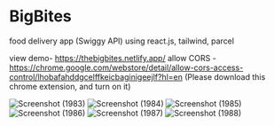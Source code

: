 # BigBites
food delivery app (Swiggy API) using react.js, tailwind, parcel

view demo- https://thebigbites.netlify.app/
allow CORS - https://chrome.google.com/webstore/detail/allow-cors-access-control/lhobafahddgcelffkeicbaginigeejlf?hl=en
(Please download this chrome extension, and turn on it)

![Screenshot (1983)](https://user-images.githubusercontent.com/95099124/235751358-9a7343bd-63d5-462e-8c31-413bcddf2586.png)
![Screenshot (1984)](https://user-images.githubusercontent.com/95099124/235751367-7e9933e5-bd6b-40f3-b2de-11ed2d3fc416.png)
![Screenshot (1985)](https://user-images.githubusercontent.com/95099124/235751416-2ab653a1-8871-4d72-97a9-e9368bae01b9.png)
![Screenshot (1986)](https://user-images.githubusercontent.com/95099124/235751479-ddcd6ff6-6759-46fc-8314-92a69b0756eb.png)
![Screenshot (1987)](https://user-images.githubusercontent.com/95099124/235751480-815b3d60-86ad-4d90-ad6f-394a84ffc46e.png)
![Screenshot (1988)](https://user-images.githubusercontent.com/95099124/235751503-85ffee83-8fab-461f-81b5-6a71d2aa4f93.png)
